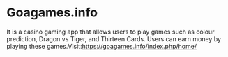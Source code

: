# Goagames.info
It is a casino gaming app that allows users to play games such as colour prediction, Dragon vs Tiger, and Thirteen Cards. Users can earn money by playing these games.Visit:https://goagames.info/index.php/home/
